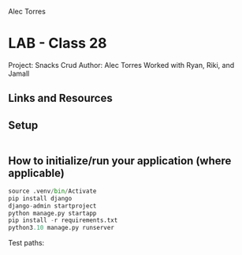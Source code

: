 Alec Torres 
# LAB - Class 28
Project: Snacks Crud
Author: Alec Torres
Worked with Ryan, Riki, and Jamall
## Links and Resources

## Setup
```python, django
```
## How to initialize/run your application (where applicable)
```python
source .venv/bin/Activate
pip install django
django-admin startproject
python manage.py startapp
pip install -r requirements.txt
python3.10 manage.py runserver
```
Test paths: